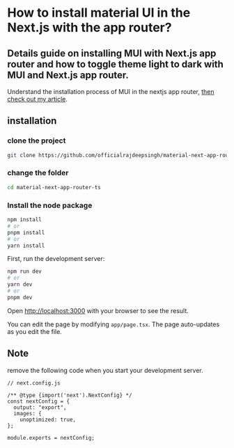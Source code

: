 # How to install material UI in the Next.js with the app router?
## Details guide on installing MUI with Next.js app router and how to toggle theme light to dark with MUI and Next.js app router.
Understand the installation process of MUI in the nextjs app router, [then check out my article](https://medium.com/frontendweb/how-to-install-material-ui-in-the-next-js-with-the-app-router-10d2a60e41f2).

## installation

### clone the project
```bash
git clone https://github.com/officialrajdeepsingh/material-next-app-router-ts.github
```
### change the folder 
```bash
cd material-next-app-router-ts
```

### Install the node package
```bash
npm install
# or
pnpm install
# or
yarn install
```

First, run the development server:

```bash
npm run dev
# or
yarn dev
# or
pnpm dev
```

Open [http://localhost:3000](http://localhost:3000) with your browser to see the result.

You can edit the page by modifying `app/page.tsx`. The page auto-updates as you edit the file.

## Note
remove the following code when you start your development server.
```
// next.config.js

/** @type {import('next').NextConfig} */
const nextConfig = {
  output: "export",
  images: {
    unoptimized: true,
};

module.exports = nextConfig;

```


